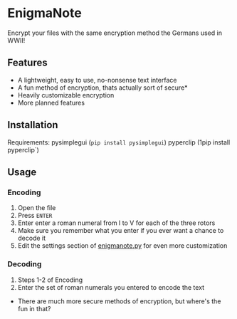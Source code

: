 # EnigmaNote
Encrypt your files with the same encryption method the Germans used in WWII!
## Features
- A lightweight, easy to use, no-nonsense text interface
- A fun method of encryption, thats actually sort of secure*
- Heavily customizable encryption
- More planned features
## Installation
Requirements: 
pysimplegui (`pip install pysimplegui`)
pyperclip (1pip install pyperclip`)
## Usage
### Encoding
1. Open the file
2. Press `ENTER`
3. Enter enter a roman numeral from I to V for each of the three rotors
4. Make sure you remember what you enter if you ever want a chance to decode it
5. Edit the settings section of [enigmanote.py](enigmanote/enigmanote.py) for even more customization
### Decoding
1. Steps 1-2 of Encoding
2. Enter the set of roman numerals you entered to encode the text


* There are much more secure methods of encryption, but where's the fun in that?